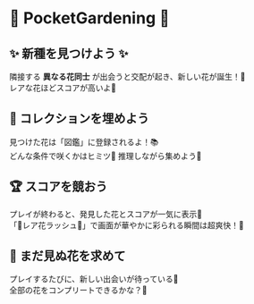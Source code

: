 # 🌸 PocketGardening 🌼

## ✨ 新種を見つけよう ✨
隣接する **異なる花同士** が出会うと交配が起き、新しい花が誕生！🌱  
レアな花ほどスコアが高いよ💎  

## 📖 コレクションを埋めよう
見つけた花は「図鑑」に登録されるよ！📚  
どんな条件で咲くかはヒミツ🤫 推理しながら集めよう🌷  

## 🏆 スコアを競おう
プレイが終わると、発見した花とスコアが一気に表示🌟  
「🌸レア花ラッシュ🌸」で画面が華やかに彩られる瞬間は超爽快！🎉  

## 🔎 まだ見ぬ花を求めて
プレイするたびに、新しい出会いが待っている💐  
全部の花をコンプリートできるかな？🌈

